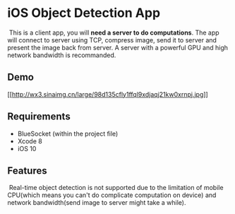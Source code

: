 # iOS Object Detection App

​	This is a client app, you will **need a server to do computations**. The app will connect to server using TCP, compress image, send it to server and present the image back from server. A server with a powerful GPU and high network bandwidth is recommanded. 

## Demo

[[http://wx3.sinaimg.cn/large/98d135cfly1ffql9xdjaqj21kw0xrnpj.jpg]]

## Requirements 

- BlueSocket (within the project file)
- Xcode 8
- iOS 10

## Features

​	Real-time object detection is not supported due to the limitation of mobile CPU(which means you can't do complicate computation on device) and network bandwidth(send image to server might take a while).

